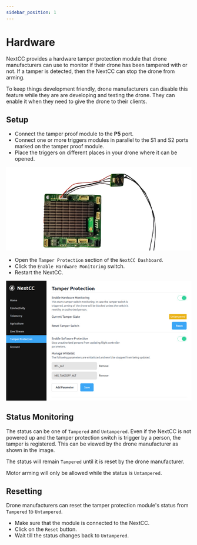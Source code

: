 ```yaml
---
sidebar_position: 1
---
```


# Hardware

NextCC provides a hardware tamper protection module that drone manufacturers can use to monitor if their drone has been
tampered with or not. If a tamper is detected, then the NextCC can stop the drone from arming.

To keep things development friendly, drone manufacturers can disable this feature while they are are developing and
testing the drone. They can enable it when they need to give the drone to their clients.

## Setup

- Connect the tamper proof module to the **P5** port.
- Connect one or more triggers modules in parallel to the S1 and S2 ports marked on the tamper proof module.
- Place the triggers on different places in your drone where it can be opened.

![Module](./img/hardware-setup.png)

- Open the `Tamper Protection` section of the `NextCC Dashboard`.
- Click the `Enable Hardware Monitoring` switch.
- Restart the NextCC.

![Dashboard](./img/hardware-dashboard.jpg)

## Status Monitoring

The status can be one of `Tampered` and `Untampered`. Even if the NextCC is not powered up and the tamper protection
switch is trigger by a person, the tamper is registered. This can be viewed by the drone manufacturer as shown in the
image.

The status will remain `Tampered` until it is reset by the drone manufacturer.

Motor arming will only be allowed while the status is `Untampered`.

## Resetting

Drone manufacturers can reset the tamper protection module's status from `Tampered` to `Untampered`.

- Make sure that the module is connected to the NextCC.
- Click on the `Reset` button.
- Wait till the status changes back to `Untampered`.
